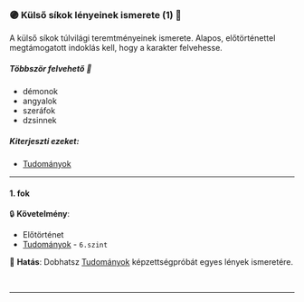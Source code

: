 ### 🟣 Külső síkok lényeinek ismerete (1) 🔁

A külső síkok túlvilági teremtményeinek ismerete. Alapos, előtörténettel megtámogatott indoklás kell, hogy a karakter felvehesse.

##### Többször felvehető 🔁

- démonok
- angyalok
- szeráfok
- dzsinnek

##### Kiterjeszti ezeket:
- [Tudományok](../kepzettsegek/tudomanyok.md)

---
#### 1. fok

🔒 **Követelmény**:
- Előtörténet
- [Tudományok](app://obsidian.md/kepzettsegek/tudomanyok.md) - `6.szint`

🌟 **Hatás**: Dobhatsz [Tudományok](../kepzettsegek/tudomanyok.md) képzettségpróbát egyes lények ismeretére.

<br />

---
